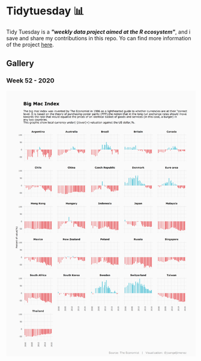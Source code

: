 # Tidytuesday 📊
Tidy Tuesday is a ***"weekly data project aimed at the R ecosystem"***, and i save and share my contributions in this repo. Yo can find more information 
of the project [here](https://github.com/rfordatascience/tidytuesday/).

## **Gallery**

### **Week 52 - 2020** 

![Big mac index](https://github.com/joangeljimenez/Tidytuesday/blob/master/Big%20Mac%20Index%20%2022-12-2020/big_mac_index.png)
 


